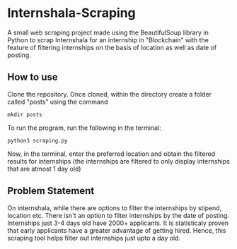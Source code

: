 # Internshala-Scraping

A small web scraping project made using the BeautifulSoup library in Python to scrap Internshala for an internship in "Blockchain" with the feature of filtering internships on the basis of location as well as date of posting.

## How to use 

Clone the repository. Once cloned, within the directory create a folder called "posts" using the command 
```
mkdir posts
```
To run the program, run the following in the terminal: 
```
python3 scraping.py
```

Now, in the terminal, enter the preferred location and obtain the filtered results for internships (the internships are filtered to only display internships that are atmost 1 day old)

## Problem Statement 

On internshala, while there are options to filter the internships by stipend, location etc. There isn't an option to filter internships by the date of posting. Internships just 3-4 days old have 2000+ applicants. It is statisticaly proven that early applicants have a greater advantage of getting hired. Hence, this scraping tool helps filter out internships just upto a day old. 



